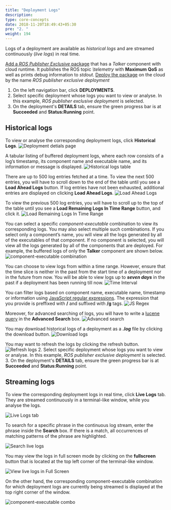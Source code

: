 ```yaml
---
title: "Deployment Logs"
description:
type: core-concepts
date: 2018-11-20T18:49:43+05:30
pre: "2. "
weight: 194
---
```

Logs of a deployment are available as *historical logs* and are streamed continuously (*live logs*) in real time.

[Add a *ROS Publisher Exclusive* package](/getting-started/create-new-package)
that has a _Talker_ component with cloud runtime. It publishes the ROS topic 
_\telemetry_ with **Maximum** **QoS** as well as prints debug information to *stdout*. [Deploy the package](/getting-started/deploy-package)
on the cloud by the name _ROS publisher exclusive deployment_

1. On the left navigation bar, click **DEPLOYMENTS**.
2. Select specific deployment whose logs you want to view or analyse. In this
   example, _ROS publisher exclusive deployment_ is selected.
3. On the deployment's **DETAILS** tab, ensure the green progress bar is at
   **Succeeded** and **Status:Running** point.

## Historical logs

To view or analyse the corresponding deployment logs, click **Historical Logs**.
![Deployment detials page](/images/core-concepts/logging/deployment-logs/historical-logs/deployment-hist-logs.png?classes=border,shadow&width=50pc)

A tabular listing of buffered deployment logs, where each row consists of a log’s timestamp,
its component name and executable name, and its information or message is displayed.
![Historical logs table](/images/core-concepts/logging/deployment-logs/historical-logs/tabular-hist-logs.png?classes=border,shadow&width=50pc)

There are up to 500 log entries fetched at a time. To view the next 500 entries, you will have to scroll down to the end of the table until you see a **Load Ahead Logs** button. If log entries have not been exhausted,
additional entries are displayed on clicking **Load Ahead Logs**.
![Load Ahead Logs](/images/core-concepts/logging/deployment-logs/historical-logs/load-ahead-logs.png?classes=border,shadow&width=50pc)

To view the previous 500 log entries, you will have to
scroll up to the top of the table until you see a
**Load Remaining Logs In Time Range** button, and click
it.
![Load Remaining Logs In Time Range](/images/core-concepts/logging/deployment-logs/historical-logs/load-remaining-logs.png?classes=border,shadow&width=50pc)

You can select a specific *component-executable* combination to view its corresponding logs.
You may also select multiple such combinations. If you select only a component’s name, you will
view all the logs generated by all of the executables of that component. If no component is selected,
you will view all the logs generated by all of the components that are deployed. For example,
the buffered logs of only the **Talker** component are shown below.
![component-executable combination](/images/core-concepts/logging/deployment-logs/historical-logs/cmpnt-exec-combo.png?classes=border,shadow&width=50pc)

You can choose to view logs from within a time range. However, ensure that the time slice is neither
in the past from the start time of a deployment nor in the future from now. You will be able to view
logs up to ***seven days*** in the past if a deployment has been running till now.
![Time Interval](/images/core-concepts/logging/deployment-logs/historical-logs/time-range.png?classes=border,shadow&width=50pc)

You can filter logs based on component name, executable name, timestamp or information using
[JavaScript regular expressions](https://developer.mozilla.org/en-US/docs/Web/JavaScript/Guide/Regular_Expressions).
The expression that you provide is preffixed with **/** and suffixed with **/g** tags.
![JS Regex](/images/core-concepts/logging/deployment-logs/historical-logs/JS-regex.png?classes=border,shadow&width=50pc)

Moreover, for advanced searching of logs, you will have to write a [lucene query](https://lucene.apache.org/core/2_9_4/queryparsersyntax.html)
in the **Advanced Search** box.
![Advanced search](/images/core-concepts/logging/deployment-logs/historical-logs/lucene-query.png?classes=border,shadow&width=50pc)

You may download historical logs of a deployment as a ***.log*** file by clicking the download button.
![Download logs](/images/core-concepts/logging/deployment-logs/historical-logs/download-button.png?classes=border,shadow&width=50pc)

You may want to refresh the logs by clicking the refresh button.
![Refresh logs](/images/core-concepts/logging/deployment-logs/historical-logs/refresh-button.png?classes=border,shadow&width=50pc)
2. Select specific deployment whose logs you want to view or analyse. In this example, _ROS publisher exclusive deployment_ is selected.
3. On the deployment's **DETAILS** tab, ensure the green progress bar is at **Succeeded** and **Status:Running** point.

## Streaming logs
To view the corresponding deployment logs in real time, click **Live Logs** tab. They are streamed continuously in a terminal-like window, while you analyse the logs.

![Live Logs tab](/images/core-concepts/logging/deployment-logs/realtime-logs/deployment-live-logs.png?classes=border,shadow&width=50pc)

To search for a specific phrase in the continuous log stream, enter the phrase inside the **Search** box. If there is a match, all occurrences of matching patterns of the phrase are highlighted.

![Search live logs](/images/core-concepts/logging/deployment-logs/realtime-logs/live-logs-search.png?classes=border,shadow&width=50pc)

You may view the logs in full screen mode by clicking on the **fullscreen** button that is located at the top left corner of the terminal-like window.

![View live logs in Full Screen](/images/core-concepts/logging/deployment-logs/realtime-logs/live-logs-FS.png?classes=border,shadow&width=50pc)

On the other hand, the corresponding component-executable combination for which deployment logs are currently being streamed is displayed at the top right corner of the window.

![component-executable combo](/images/core-concepts/logging/deployment-logs/realtime-logs/cmpnt-exec-combination.png?classes=border,shadow&width=50pc)
